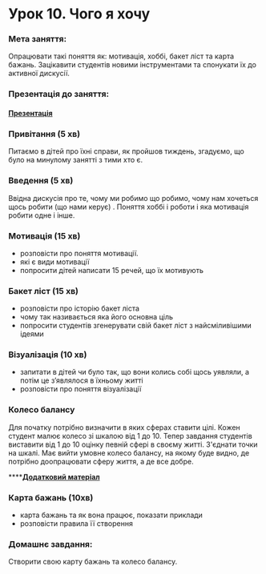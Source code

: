 # Урок 10. Чого я хочу

### Мета заняття: 

Опрацювати такі поняття як: мотивація, хоббі, бакет ліст та карта бажань. Зацікавити студентів новими інструментами та спонукати їх до активної дискусії.

### Презентація до заняття:

#### [Презентація](https://docs.google.com/presentation/d/1C7uCj4F020Y9-HxHpJfTq6knQ0hE9H74EWrpxHzFSk8/edit#slide=id.gc3afd4250d_0_0)

### Привітання \(5 хв\)

Питаємо в дітей про їхні справи, як пройшов тиждень, згадуємо, що було на минулому занятті з тими хто є.

### Введення \(5 хв\)

Ввідна дискусія про те, чому ми робимо що робимо, чому нам хочеться щось робити \(що нами керує\) . Поняття хоббі і роботи і яка мотивація робити одне і інше.

### Мотивація \(15 хв\)

* розповісти про поняття мотивації.
* які є види мотивації
* попросити дітей написати 15 речей, що їх мотивують

### Бакет ліст \(15 хв\)

* розповісти про історію бакет ліста
* чому так називається яка його основна ціль
* попросити студентів згенерувати свій бакет ліст з найсміливішими ідеями

### Візуалізація \(10 хв\)

* запитати в дітей чи було так, що вони колись собі щось уявляли, а потім це з’являлося в їхньому житті 
* розповісти про поняття візуалізації

### **Колесо балансу**

Для початку потрібно визначити в яких сферах ставити цілі. Кожен студент малює колесо зі шкалою від 1 до 10. Тепер завдання студентів виставити від 1 до 10 оцінку певній сфері в своєму житті. З'єднати точки на шкалі. Має вийти умовне колесо балансу, на якому буде видно, де потрібно доопрацювати сферу життя, а де все добре.

\*\*\*\*[**Додатковий матеріал**](https://goal-life.com/page/method/koleso-zhizni-dostizhenie-zhiznennogo-balancaи%20)

### **Карта бажань \(10хв\)**

* карта бажань та як вона працює, показати приклади
* розповісти правила її створення

### Домашнє завдання:

Створити свою карту бажань та колесо балансу.

